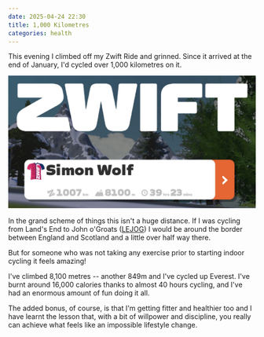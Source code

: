 ```yaml
---
date: 2025-04-24 22:30
title: 1,000 Kilometres
categories: health
---
```


This evening I climbed off my Zwift Ride and grinned. Since it arrived at the end of January, I'd cycled over 1,000 kilometres on it.

![Zwift user profile showing 1,007 KM ridden](/images/2025-04-24-1000-km.jpg)

In the grand scheme of things this isn't a huge distance. If I was cycling from Land's End to John o'Groats ([LEJOG](https://www.sustrans.org.uk/national-cycle-network/lands-end-to-john-ogroats-lejog/)) I would be around the border between England and Scotland and a little over half way there.

But for someone who was not taking any exercise prior to starting indoor cycling it feels amazing!

I've climbed 8,100 metres -- another 849m and I've cycled up Everest. I've burnt around 16,000 calories thanks to almost 40 hours cycling, and I've had an enormous amount of fun doing it all.

The added bonus, of course, is that I'm getting fitter and healthier too and I have learnt the lesson that, with a bit of willpower and discipline, you really can achieve what feels like an impossible lifestyle change.

